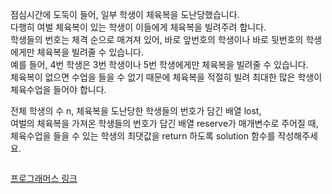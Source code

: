 점심시간에 도둑이 들어, 일부 학생이 체육복을 도난당했습니다.  
다행히 여벌 체육복이 있는 학생이 이들에게 체육복을 빌려주려 합니다.  
학생들의 번호는 체격 순으로 매겨져 있어, 바로 앞번호의 학생이나 바로 뒷번호의 학생에게만 체육복을 빌려줄 수 있습니다.  
예를 들어, 4번 학생은 3번 학생이나 5번 학생에게만 체육복을 빌려줄 수 있습니다.  
체육복이 없으면 수업을 들을 수 없기 때문에 체육복을 적절히 빌려 최대한 많은 학생이 체육수업을 들어야 합니다.

전체 학생의 수 n, 체육복을 도난당한 학생들의 번호가 담긴 배열 lost,  
여벌의 체육복을 가져온 학생들의 번호가 담긴 배열 reserve가 매개변수로 주어질 때,  
체육수업을 들을 수 있는 학생의 최댓값을 return 하도록 solution 함수를 작성해주세요.

```python
```

[프로그래머스 링크](https://programmers.co.kr/learn/courses/30/lessons/42862?language=python3)
